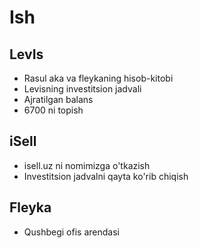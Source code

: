 # Ish

## LevIs

- Rasul aka va fleykaning hisob-kitobi
- Levisning investitsion jadvali
- Ajratilgan balans
- 6700 ni topish

## iSell
- isell.uz ni nomimizga o'tkazish
- Investitsion jadvalni qayta ko'rib chiqish

## Fleyka
- Qushbegi ofis arendasi
